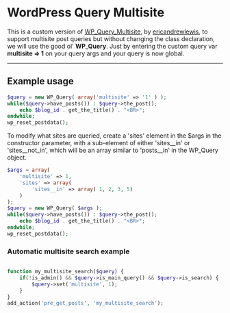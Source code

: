 # WordPress Query Multisite

This is a custom version of [WP_Query_Multisite](https://github.com/ericandrewlewis/WP_Query_Multisite), by [ericandrewlewis](https://github.com/ericandrewlewis), to support multisite post queries but without changing the class declaration, we will use the good ol' **WP_Query**. Just by entering the custom query var **multisite => 1** on your query args and your query is now global.

-----------------

## Example usage

```php
$query = new WP_Query( array('multisite' => '1' ) );
while($query->have_posts()) : $query->the_post();
    echo $blog_id . get_the_title() . "<BR>";
endwhile; 
wp_reset_postdata();
```

To modify what sites are queried, create a 'sites' element in the $args in the constructor parameter, with a sub-element of either 'sites__in' or 'sites__not_in', which will be an array similar to 'posts__in' in the WP_Query object. 

```php
$args = array(
	'multisite' => 1,
	'sites' => array(
		'sites__in' => array( 1, 2, 3, 5)
	)
);
$query = new WP_Query( $args );
while($query->have_posts()) : $query->the_post();
    echo $blog_id . get_the_title() . "<BR>";
endwhile; 
wp_reset_postdata();
```

### Automatic multisite search example

```php

function my_multisite_search($query) {
	if(!is_admin() && $query->is_main_query() && $query->is_search) {
		$query->set('multisite', 1);
	}
}
add_action('pre_get_posts', 'my_multisite_search');
```
